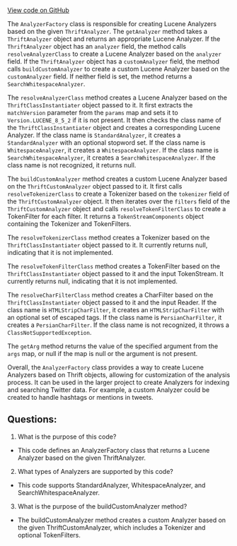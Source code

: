 [View code on GitHub](https://github.com/misbahsy/the-algorithm/src/java/com/twitter/search/common/schema/AnalyzerFactory.java)

The `AnalyzerFactory` class is responsible for creating Lucene Analyzers based on the given `ThriftAnalyzer`. The `getAnalyzer` method takes a `ThriftAnalyzer` object and returns an appropriate Lucene Analyzer. If the `ThriftAnalyzer` object has an `analyzer` field, the method calls `resolveAnalyzerClass` to create a Lucene Analyzer based on the `analyzer` field. If the `ThriftAnalyzer` object has a `customAnalyzer` field, the method calls `buildCustomAnalyzer` to create a custom Lucene Analyzer based on the `customAnalyzer` field. If neither field is set, the method returns a `SearchWhitespaceAnalyzer`.

The `resolveAnalyzerClass` method creates a Lucene Analyzer based on the `ThriftClassInstantiater` object passed to it. It first extracts the `matchVersion` parameter from the `params` map and sets it to `Version.LUCENE_8_5_2` if it is not present. It then checks the class name of the `ThriftClassInstantiater` object and creates a corresponding Lucene Analyzer. If the class name is `StandardAnalyzer`, it creates a `StandardAnalyzer` with an optional stopword set. If the class name is `WhitespaceAnalyzer`, it creates a `WhitespaceAnalyzer`. If the class name is `SearchWhitespaceAnalyzer`, it creates a `SearchWhitespaceAnalyzer`. If the class name is not recognized, it returns null.

The `buildCustomAnalyzer` method creates a custom Lucene Analyzer based on the `ThriftCustomAnalyzer` object passed to it. It first calls `resolveTokenizerClass` to create a Tokenizer based on the `tokenizer` field of the `ThriftCustomAnalyzer` object. It then iterates over the `filters` field of the `ThriftCustomAnalyzer` object and calls `resolveTokenFilterClass` to create a TokenFilter for each filter. It returns a `TokenStreamComponents` object containing the Tokenizer and TokenFilters.

The `resolveTokenizerClass` method creates a Tokenizer based on the `ThriftClassInstantiater` object passed to it. It currently returns null, indicating that it is not implemented.

The `resolveTokenFilterClass` method creates a TokenFilter based on the `ThriftClassInstantiater` object passed to it and the input TokenStream. It currently returns null, indicating that it is not implemented.

The `resolveCharFilterClass` method creates a CharFilter based on the `ThriftClassInstantiater` object passed to it and the input Reader. If the class name is `HTMLStripCharFilter`, it creates an `HTMLStripCharFilter` with an optional set of escaped tags. If the class name is `PersianCharFilter`, it creates a `PersianCharFilter`. If the class name is not recognized, it throws a `ClassNotSupportedException`.

The `getArg` method returns the value of the specified argument from the `args` map, or null if the map is null or the argument is not present.

Overall, the `AnalyzerFactory` class provides a way to create Lucene Analyzers based on Thrift objects, allowing for customization of the analysis process. It can be used in the larger project to create Analyzers for indexing and searching Twitter data. For example, a custom Analyzer could be created to handle hashtags or mentions in tweets.
## Questions: 
 1. What is the purpose of this code?
- This code defines an AnalyzerFactory class that returns a Lucene Analyzer based on the given ThriftAnalyzer.

2. What types of Analyzers are supported by this code?
- This code supports StandardAnalyzer, WhitespaceAnalyzer, and SearchWhitespaceAnalyzer.

3. What is the purpose of the buildCustomAnalyzer method?
- The buildCustomAnalyzer method creates a custom Analyzer based on the given ThriftCustomAnalyzer, which includes a Tokenizer and optional TokenFilters.
